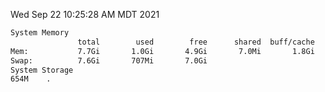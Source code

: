 Wed Sep 22 10:25:28 AM MDT 2021
```bash
System Memory
               total        used        free      shared  buff/cache   available
Mem:           7.7Gi       1.0Gi       4.9Gi       7.0Mi       1.8Gi       6.3Gi
Swap:          7.6Gi       707Mi       7.0Gi
System Storage
654M	.
```
```bash
